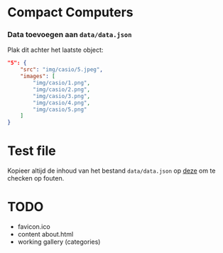 # Compact Computers

### Data toevoegen aan `data/data.json`
Plak dit achter het laatste object:
```json
"5": {
    "src": "img/casio/5.jpeg",
    "images": [
        "img/casio/1.png", 
        "img/casio/2.png", 
        "img/casio/3.png", 
        "img/casio/4.png", 
        "img/casio/5.png"
    ]
}
```

# Test file
Kopieer altijd de inhoud van het bestand `data/data.json` op 
[deze](https://jsonlint.com/) om te checken op fouten.

# TODO
- favicon.ico
- content about.html
- working gallery (categories)
